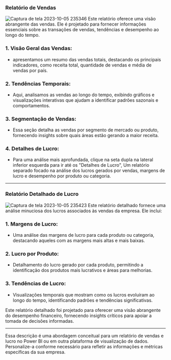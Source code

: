 ### Relatório de Vendas
![Captura de tela 2023-10-05 235346](https://github.com/Jorge-X/RelatorioDeVendas/assets/140755201/3be03990-2859-4606-8d7c-3c16a446a9a7)
Este relatório oferece uma visão abrangente das vendas. Ele é projetado para fornecer informações essenciais sobre as transações de vendas, tendências e desempenho ao longo do tempo.

### 1. **Visão Geral das Vendas:**

- apresentamos um resumo das vendas totais, destacando os principais indicadores, como receita total, quantidade de vendas e média de vendas por país.

### 2. **Tendências Temporais:**

- Aqui, analisamos as vendas ao longo do tempo, exibindo gráficos e visualizações interativas que ajudam a identificar padrões sazonais e comportamentos.

### 3. **Segmentação de Vendas:**

- Essa seção detalha as vendas por segmento de mercado ou produto, fornecendo insights sobre quais áreas estão gerando a maior receita.

### 4. **Detalhes de Lucro:**

- Para uma análise mais aprofundada, clique na seta dupla na lateral inferior esquerda para ir até os "Detalhes de Lucro", Um relatório separado focado na análise dos lucros gerados por vendas, margens de lucro e desempenho por produto ou categoria.

---

### Relatório Detalhado de Lucro
![Captura de tela 2023-10-05 235423](https://github.com/Jorge-X/RelatorioDeVendas/assets/140755201/98f12f89-a1f0-46e3-b97f-6bb95b562493)
Este relatório detalhado fornece uma análise minuciosa dos lucros associados às vendas da empresa. Ele inclui:

### 1. **Margens de Lucro:**

- Uma análise das margens de lucro para cada produto ou categoria, destacando aqueles com as margens mais altas e mais baixas.

### 2. **Lucro por Produto:**

- Detalhamento do lucro gerado por cada produto, permitindo a identificação dos produtos mais lucrativos e áreas para melhorias.

### 3. **Tendências de Lucro:**

- Visualizações temporais que mostram como os lucros evoluíram ao longo do tempo, identificando padrões e tendências significativas.

Este relatório detalhado foi projetado para oferecer uma visão abrangente do desempenho financeiro, fornecendo insights críticos para apoiar a tomada de decisões informadas.

---

Essa descrição é uma abordagem conceitual para um relatório de vendas e lucro no Power BI ou em outra plataforma de visualização de dados. Personalize-a conforme necessário para refletir as informações e métricas específicas da sua empresa.
